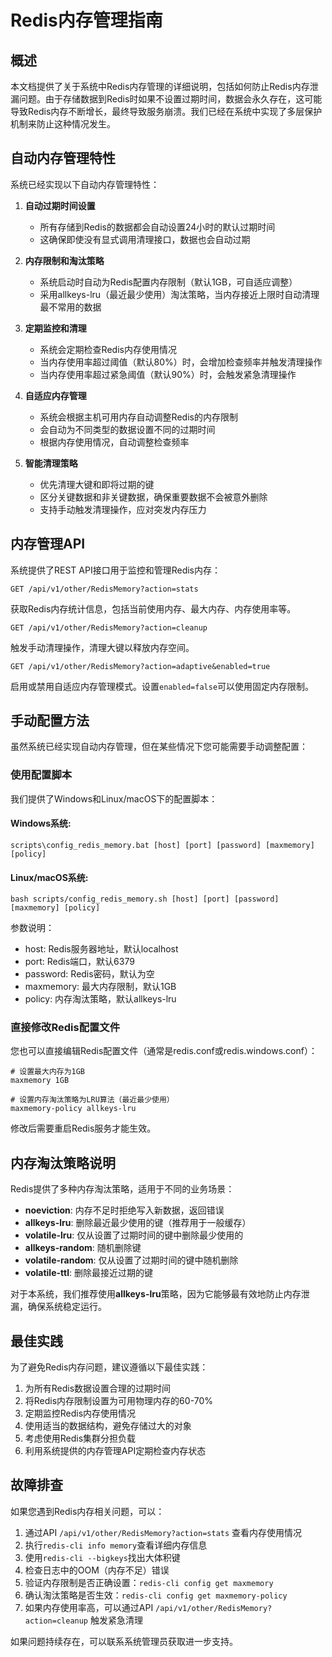 # Redis内存管理指南

## 概述

本文档提供了关于系统中Redis内存管理的详细说明，包括如何防止Redis内存泄漏问题。由于存储数据到Redis时如果不设置过期时间，数据会永久存在，这可能导致Redis内存不断增长，最终导致服务崩溃。我们已经在系统中实现了多层保护机制来防止这种情况发生。

## 自动内存管理特性

系统已经实现以下自动内存管理特性：

1. **自动过期时间设置**
   - 所有存储到Redis的数据都会自动设置24小时的默认过期时间
   - 这确保即使没有显式调用清理接口，数据也会自动过期

2. **内存限制和淘汰策略**
   - 系统启动时自动为Redis配置内存限制（默认1GB，可自适应调整）
   - 采用allkeys-lru（最近最少使用）淘汰策略，当内存接近上限时自动清理最不常用的数据

3. **定期监控和清理**
   - 系统会定期检查Redis内存使用情况
   - 当内存使用率超过阈值（默认80%）时，会增加检查频率并触发清理操作
   - 当内存使用率超过紧急阈值（默认90%）时，会触发紧急清理操作

4. **自适应内存管理**
   - 系统会根据主机可用内存自动调整Redis的内存限制
   - 会自动为不同类型的数据设置不同的过期时间
   - 根据内存使用情况，自动调整检查频率

5. **智能清理策略**
   - 优先清理大键和即将过期的键
   - 区分关键数据和非关键数据，确保重要数据不会被意外删除
   - 支持手动触发清理操作，应对突发内存压力

## 内存管理API

系统提供了REST API接口用于监控和管理Redis内存：

```
GET /api/v1/other/RedisMemory?action=stats
```
获取Redis内存统计信息，包括当前使用内存、最大内存、内存使用率等。

```
GET /api/v1/other/RedisMemory?action=cleanup
```
触发手动清理操作，清理大键以释放内存空间。

```
GET /api/v1/other/RedisMemory?action=adaptive&enabled=true
```
启用或禁用自适应内存管理模式。设置`enabled=false`可以使用固定内存限制。

## 手动配置方法

虽然系统已经实现自动内存管理，但在某些情况下您可能需要手动调整配置：

### 使用配置脚本

我们提供了Windows和Linux/macOS下的配置脚本：

#### Windows系统:
```
scripts\config_redis_memory.bat [host] [port] [password] [maxmemory] [policy]
```

#### Linux/macOS系统:
```
bash scripts/config_redis_memory.sh [host] [port] [password] [maxmemory] [policy]
```

参数说明：
- host: Redis服务器地址，默认localhost
- port: Redis端口，默认6379
- password: Redis密码，默认为空
- maxmemory: 最大内存限制，默认1GB
- policy: 内存淘汰策略，默认allkeys-lru

### 直接修改Redis配置文件

您也可以直接编辑Redis配置文件（通常是redis.conf或redis.windows.conf）：

```
# 设置最大内存为1GB
maxmemory 1GB

# 设置内存淘汰策略为LRU算法（最近最少使用）
maxmemory-policy allkeys-lru
```

修改后需要重启Redis服务才能生效。

## 内存淘汰策略说明

Redis提供了多种内存淘汰策略，适用于不同的业务场景：

- **noeviction**: 内存不足时拒绝写入新数据，返回错误
- **allkeys-lru**: 删除最近最少使用的键（推荐用于一般缓存）
- **volatile-lru**: 仅从设置了过期时间的键中删除最少使用的
- **allkeys-random**: 随机删除键
- **volatile-random**: 仅从设置了过期时间的键中随机删除
- **volatile-ttl**: 删除最接近过期的键

对于本系统，我们推荐使用**allkeys-lru**策略，因为它能够最有效地防止内存泄漏，确保系统稳定运行。

## 最佳实践

为了避免Redis内存问题，建议遵循以下最佳实践：

1. 为所有Redis数据设置合理的过期时间
2. 将Redis内存限制设置为可用物理内存的60-70%
3. 定期监控Redis内存使用情况
4. 使用适当的数据结构，避免存储过大的对象
5. 考虑使用Redis集群分担负载
6. 利用系统提供的内存管理API定期检查内存状态

## 故障排查

如果您遇到Redis内存相关问题，可以：

1. 通过API `/api/v1/other/RedisMemory?action=stats` 查看内存使用情况
2. 执行`redis-cli info memory`查看详细内存信息
3. 使用`redis-cli --bigkeys`找出大体积键
4. 检查日志中的OOM（内存不足）错误
5. 验证内存限制是否正确设置：`redis-cli config get maxmemory`
6. 确认淘汰策略是否生效：`redis-cli config get maxmemory-policy`
7. 如果内存使用率高，可以通过API `/api/v1/other/RedisMemory?action=cleanup` 触发紧急清理

如果问题持续存在，可以联系系统管理员获取进一步支持。 